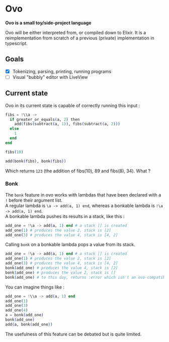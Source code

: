 # Ovo

**Ovo is a small toy/side-project language**

Ovo will be either interpreted from, or compiled down to Elixir.
It is a reimplementation from scratch of a previous (private) implementation in typescript.

## Goals

- [x] Tokenizing, parsing, printing, running programs
- [ ] Visual "bubbly" editor with LiveView

## Current state

Ovo in its current state is capable of correctly running this input :

```elixir
fibs = !\\a ->
  if greater_or_equals(a, 2) then
    add(fibs(subtract(a, 1)), fibs(subtract(a, 2)))
  else
    1
  end
end

fibs(10)

add(bonk(fibs), bonk(fibs))
```

Which returns `123` (the addition of fibs(10), 89 and fibs(8), 34). What ?


### Bonk

The `bonk` feature in ovo works with lambdas that have been declared with a `!` before their argument list.  
A regular lambda is  `\a -> add(a, 1) end`, whereas a bonkable lambda is `!\a -> add(a, 1) end`.  
A bonkable lambda pushes its results in a stack, like this :  

```elixir
add_one = !\a -> add(a, 1) end # a stack [] is created
add_one(1) # produces the value 2, stack is [2]
add_one(3) # produces the value 4, stack is [4, 2]
```

Calling `bonk` on a bonkable lambda pops a value from its stack.  

```elixir
add_one = !\a -> add(a, 1) end # a stack [] is created
add_one(1) # produces the value 2, stack is [2]
add_one(3) # produces the value 4, stack is [4, 2]
bonk(add_one) # produces the value 4, stack is [2]
bonk(add_one) # produces the value 2, stack is []
bonk(add_one) # to this day, returns :error which isn't an ovo-compatible value
```

You can imagine things like :  

```elixir
add_one = !\\a -> add(a, 1) end
add_one(1)
add_one(3)
add_one(4)
a = bonk(add_one)
bonk(add_one)
add(a, bonk(add_one))
```

The usefulness of this feature can be debated but is quite limited.

